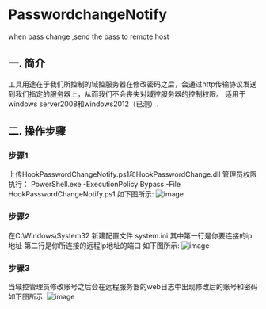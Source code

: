 # PasswordchangeNotify
when pass change ,send the pass to remote host 

## 一.	简介
工具用途在于我们所控制的域控服务器在修改密码之后，会通过http传输协议发送到我们指定的服务器上，从而我们不会丧失对域控服务器的控制权限。
适用于windows server2008和windows2012（已测）.

## 二.	操作步骤
### 步骤1
上传HookPasswordChangeNotify.ps1和HookPasswordChange.dll
管理员权限执行：
PowerShell.exe -ExecutionPolicy Bypass -File HookPasswordChangeNotify.ps1
如下图所示:
![image](https://github.com/kevien/PasswordchangeNotify/blob/master/screenshot/1.png)
 
### 步骤2
在C:\Windows\System32 新建配置文件 system.ini
其中第一行是你要连接的ip地址
第二行是你所连接的远程ip地址的端口
如下图所示:
![image](https://github.com/kevien/PasswordchangeNotify/blob/master/screenshot/2.png)
 
### 步骤3
当域控管理员修改账号之后会在远程服务器的web日志中出现修改后的账号和密码
如下图所示:
![image](https://github.com/kevien/PasswordchangeNotify/blob/master/screenshot/3.png)



